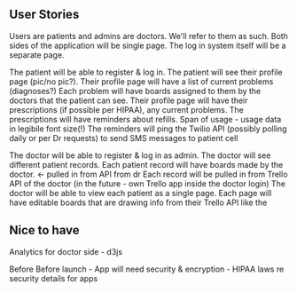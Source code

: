 User Stories
---

Users are patients and admins are doctors. We'll refer to them as such.
Both sides of the application will be single page.
The log in system itself will be a separate page.


The patient will be able to register & log in.
The patient will see their profile page (pic/no pic?).
	Their profile page will have a list of current problems (diagnoses?)
		Each problem will have boards assigned to them by the doctors that the patient can see.
	Their profile page will have their prescriptions (if possible per HIPAA), any current problems.
		The prescriptions will have reminders about refills. Span of usage - usage data in legibile font size(!)
			The reminders will ping the Twilio API (possibly polling daily or per Dr requests) to send SMS messages to patient cell

The doctor will be able to register & log in as admin.
The doctor will see different patient records.
	Each patient record will have boards made by the doctor. <- pulled in from API from dr
		Each record will be pulled in from Trello API of the doctor (in the future - own Trello app inside the doctor login)
The doctor will be able to view each patient as a single page.
	Each page will have editable boards that are drawing info from their Trello API like the 


Nice to have
---
Analytics for doctor side - d3js

Before 
Before launch - 
App will need security & encryption - HIPAA laws re security details for apps